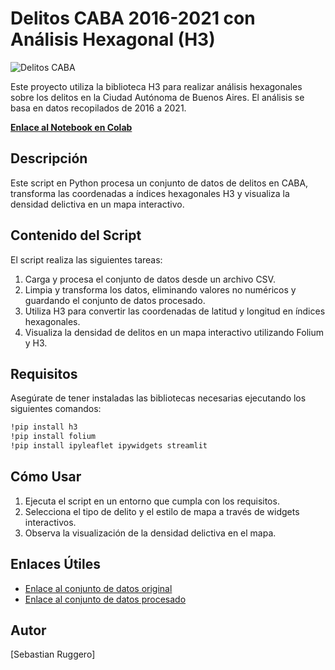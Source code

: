 # Delitos CABA 2016-2021 con Análisis Hexagonal (H3)

![Delitos CABA]([inserta_un_link_a_la_imagen_que_desees](https://drive.google.com/file/d/1qfwzg_mk-QnWJhKidhTBVw0UwIjZhqas/view?usp=drive_link))

Este proyecto utiliza la biblioteca H3 para realizar análisis hexagonales sobre los delitos en la Ciudad Autónoma de Buenos Aires. El análisis se basa en datos recopilados de 2016 a 2021.

**[Enlace al Notebook en Colab](https://colab.research.google.com/github/sebasruggero/delitosCabaH3/blob/main/Delitos_Caba_2016_2021_H3.ipynb)**

## Descripción

Este script en Python procesa un conjunto de datos de delitos en CABA, transforma las coordenadas a índices hexagonales H3 y visualiza la densidad delictiva en un mapa interactivo.

## Contenido del Script

El script realiza las siguientes tareas:

1. Carga y procesa el conjunto de datos desde un archivo CSV.
2. Limpia y transforma los datos, eliminando valores no numéricos y guardando el conjunto de datos procesado.
3. Utiliza H3 para convertir las coordenadas de latitud y longitud en índices hexagonales.
4. Visualiza la densidad de delitos en un mapa interactivo utilizando Folium y H3.

## Requisitos

Asegúrate de tener instaladas las bibliotecas necesarias ejecutando los siguientes comandos:

```bash
!pip install h3
!pip install folium
!pip install ipyleaflet ipywidgets streamlit
```

## Cómo Usar

1. Ejecuta el script en un entorno que cumpla con los requisitos.
2. Selecciona el tipo de delito y el estilo de mapa a través de widgets interactivos.
3. Observa la visualización de la densidad delictiva en el mapa.

## Enlaces Útiles

- [Enlace al conjunto de datos original](https://drive.google.com/file/d/1YUMD_j2rUItGeg4vVrZPZ8hdZ87K5UfI/view?usp=sharing)
- [Enlace al conjunto de datos procesado](https://drive.google.com/file/d/1nxIwbjSOsaOrQN1BIDwUu9ZmToT1Hx0w/view?usp=sharing)

## Autor

[Sebastian Ruggero]

